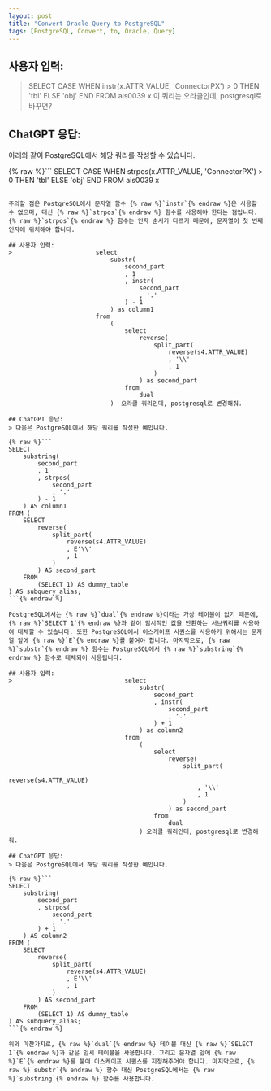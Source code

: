 ```yaml
---
layout: post
title: "Convert Oracle Query to PostgreSQL"
tags: [PostgreSQL, Convert, to, Oracle, Query]
---
```


## 사용자 입력:
> SELECT
					CASE
						WHEN instr(x.ATTR_VALUE, 'ConnectorPX') > 0 THEN 'tbl'
						ELSE 'obj'
					END
				FROM
					ais0039 x  이 쿼리는 오라클인데, postgresql로 바꾸면?

## ChatGPT 응답:
> 

아래와 같이 PostgreSQL에서 해당 쿼리를 작성할 수 있습니다.

{% raw %}```
SELECT 
	CASE
		WHEN strpos(x.ATTR_VALUE, 'ConnectorPX') > 0 THEN 'tbl'
		ELSE 'obj'
	END
FROM
	ais0039 x
```{% endraw %} 

주의할 점은 PostgreSQL에서 문자열 함수 {% raw %}`instr`{% endraw %}은 사용할 수 없으며, 대신 {% raw %}`strpos`{% endraw %} 함수를 사용해야 한다는 점입니다. {% raw %}`strpos`{% endraw %} 함수는 인자 순서가 다르기 때문에, 문자열이 첫 번째 인자에 위치해야 합니다.

## 사용자 입력:
> 						select
							substr(
								second_part
								, 1
								, instr(
									second_part
									, '.'
								) - 1
							) as column1
						from
							(
								select
									reverse(
										split_part(
											reverse(s4.ATTR_VALUE)
											, '\\'
											, 1
										)
									) as second_part
								from
									dual
							)  오라클 쿼리인데, postgresql로 변경해줘.

## ChatGPT 응답:
> 다음은 PostgreSQL에서 해당 쿼리를 작성한 예입니다.

{% raw %}```
SELECT 
	substring(
		second_part
		, 1
		, strpos(
			second_part
			, '.'
		) - 1
	) AS column1
FROM (
	SELECT 
		reverse(
			split_part(
				reverse(s4.ATTR_VALUE)
				, E'\\'
				, 1
			)
		) AS second_part
	FROM 
		(SELECT 1) AS dummy_table
) AS subquery_alias;
```{% endraw %}

PostgreSQL에서는 {% raw %}`dual`{% endraw %}이라는 가상 테이블이 없기 때문에, {% raw %}`SELECT 1`{% endraw %}과 같이 임시적인 값을 반환하는 서브쿼리를 사용하여 대체할 수 있습니다. 또한 PostgreSQL에서 이스케이프 시퀀스를 사용하기 위해서는 문자열 앞에 {% raw %}`E`{% endraw %}를 붙여야 합니다. 마지막으로, {% raw %}`substr`{% endraw %} 함수는 PostgreSQL에서 {% raw %}`substring`{% endraw %} 함수로 대체되어 사용됩니다.

## 사용자 입력:
> 								select
									substr(
										second_part
										, instr(
											second_part
											, '.'
										) + 1
									) as column2
								from
									(
										select
											reverse(
												split_part(
													reverse(s4.ATTR_VALUE)
													, '\\'
													, 1
												)
											) as second_part
										from
											dual
									) 오라클 쿼리인데, postgresql로 변경해줘.

## ChatGPT 응답:
> 다음은 PostgreSQL에서 해당 쿼리를 작성한 예입니다.

{% raw %}```
SELECT 
	substring(
		second_part
		, strpos(
			second_part
			, '.'
		) + 1
	) AS column2
FROM (
	SELECT 
		reverse(
			split_part(
				reverse(s4.ATTR_VALUE)
				, E'\\'
				, 1
			)
		) AS second_part
	FROM 
		(SELECT 1) AS dummy_table
) AS subquery_alias;
```{% endraw %}

위와 마찬가지로, {% raw %}`dual`{% endraw %} 테이블 대신 {% raw %}`SELECT 1`{% endraw %}과 같은 임시 테이블을 사용합니다. 그리고 문자열 앞에 {% raw %}`E`{% endraw %}를 붙여 이스케이프 시퀀스를 지정해주어야 합니다. 마지막으로, {% raw %}`substr`{% endraw %} 함수 대신 PostgreSQL에서는 {% raw %}`substring`{% endraw %} 함수를 사용합니다.

